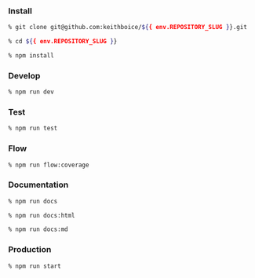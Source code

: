 
### Install

```bash
% git clone git@github.com:keithboice/${{ env.REPOSITORY_SLUG }}.git

% cd ${{ env.REPOSITORY_SLUG }}

% npm install
```

### Develop

```bash
% npm run dev
```

### Test

```bash
% npm run test
```

### Flow

```bash
% npm run flow:coverage
```

### Documentation

```bash
% npm run docs

% npm run docs:html

% npm run docs:md
```

### Production

```bash
% npm run start
```

